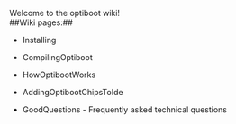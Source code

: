 Welcome to the optiboot wiki!<br>
##Wiki pages:##

* Installing
* CompilingOptiboot
* HowOptibootWorks

* AddingOptibootChipsToIde
* GoodQuestions - Frequently asked technical questions